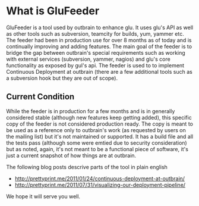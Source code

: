 What is GluFeeder
================
GluFeeder is a tool used by outbrain to enhance glu. It uses glu's API as well as other tools such as subversion, teamcity for builds, yum, yammer etc.
The feeder had been in production use for over 8 months as of today and is continually improving and adding features.
The main goal of the feeder is to bridge the gap between outbrain's special requirements such as working with external services (subversion, yammer, nagios) and glu's core functionality as exposed by gul's api. The feeder is used to to implement Continuous Deployment at outbrain (there are a few additional tools such as a subversion hook but they are out of scope).

Current Condition
-----------------
While the feeder is in production for a few months and is in generally considered stable (although new features keep getting added), this specific copy of the feeder is not considered production ready.
The copy is meant to be used as a reference only to outbrain's work (as requested by users on the mailing list) but it's not maintained or supported. It has a build file and all the tests pass (although some were emtied due to security consideration) but as noted, again, it's not meant to be a functional piece of software, it's just a current snapshot of how things are at outbrain.

The following blog posts descrive parts of the tool in plain english 
 - http://prettyprint.me/2011/01/24/continuous-deployment-at-outbrain/ 
 - http://prettyprint.me/2011/07/31/visualizing-our-deployment-pipeline/

We hope it will serve you well.


